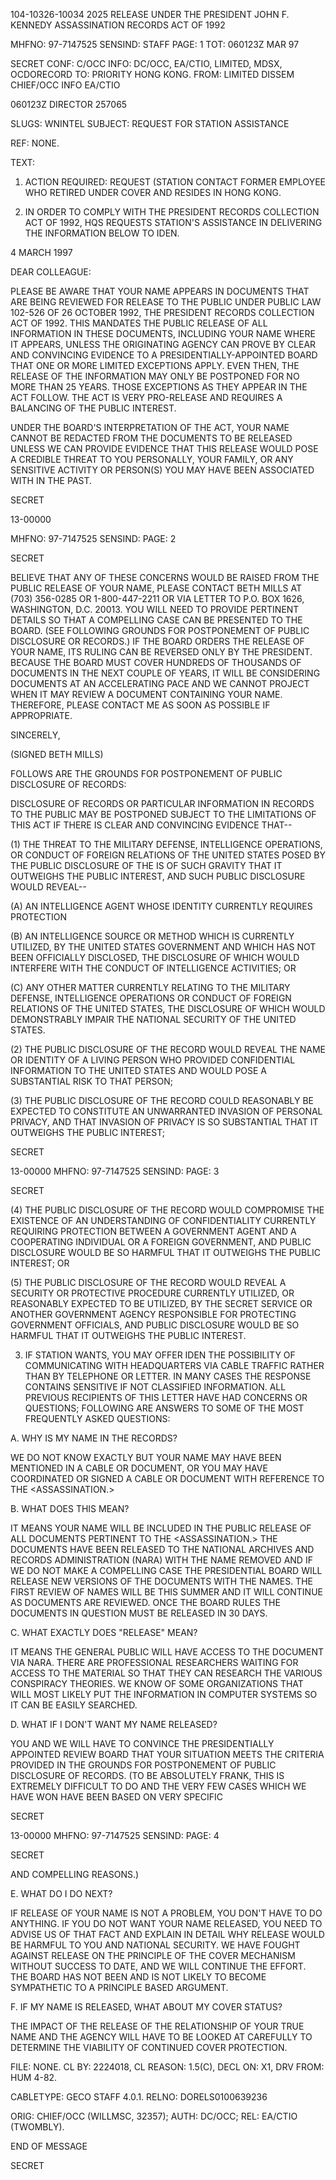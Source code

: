 104-10326-10034
2025 RELEASE UNDER THE PRESIDENT JOHN F. KENNEDY ASSASSINATION RECORDS ACT OF 1992

MHFNO: 97-7147525
SENSIND: STAFF
PAGE: 1
TOT: 060123Z MAR 97

SECRET
CONF: C/OCC
INFO: DC/OCC, EA/CTIO, LIMITED, MDSX, OCDORECORD
TO: PRIORITY HONG KONG.
FROM: LIMITED DISSEM CHIEF/OCC INFO EA/CTIO

060123Z DIRECTOR 257065

SLUGS: WNINTEL
SUBJECT: REQUEST FOR STATION ASSISTANCE

REF: NONE.

TEXT:

1. ACTION REQUIRED: REQUEST (STATION CONTACT FORMER EMPLOYEE WHO RETIRED UNDER COVER AND RESIDES IN HONG KONG.

2. IN ORDER TO COMPLY WITH THE PRESIDENT<JFK ASSASSINATION> RECORDS COLLECTION ACT OF 1992, HQS REQUESTS STATION'S ASSISTANCE IN DELIVERING THE INFORMATION BELOW TO IDEN.

4 MARCH 1997

DEAR COLLEAGUE:

PLEASE BE AWARE THAT YOUR NAME APPEARS IN DOCUMENTS THAT ARE BEING REVIEWED FOR RELEASE TO THE PUBLIC UNDER PUBLIC LAW 102-526 OF 26 OCTOBER 1992, THE PRESIDENT<JOHN F. KENNEDY ASSASSINATION> RECORDS COLLECTION ACT OF 1992. THIS MANDATES THE PUBLIC RELEASE OF ALL INFORMATION IN THESE DOCUMENTS, INCLUDING YOUR NAME WHERE IT APPEARS, UNLESS THE ORIGINATING AGENCY CAN PROVE BY CLEAR AND CONVINCING EVIDENCE TO A PRESIDENTIALLY-APPOINTED BOARD THAT ONE OR MORE LIMITED EXCEPTIONS APPLY. EVEN THEN, THE RELEASE OF THE INFORMATION MAY ONLY BE POSTPONED FOR NO MORE THAN 25 YEARS. THOSE EXCEPTIONS AS THEY APPEAR IN THE ACT FOLLOW. THE ACT IS VERY PRO-RELEASE AND REQUIRES A BALANCING OF THE PUBLIC INTEREST.

UNDER THE BOARD'S INTERPRETATION OF THE ACT, YOUR NAME CANNOT BE REDACTED FROM THE DOCUMENTS TO BE RELEASED UNLESS WE CAN PROVIDE EVIDENCE THAT THIS RELEASE WOULD POSE A CREDIBLE THREAT TO YOU PERSONALLY, YOUR FAMILY, OR ANY SENSITIVE ACTIVITY OR PERSON(S) YOU MAY HAVE BEEN ASSOCIATED WITH IN THE PAST.

SECRET

13-00000

MHFNO: 97-7147525
SENSIND:
PAGE: 2

SECRET

BELIEVE THAT ANY OF THESE CONCERNS WOULD BE RAISED FROM THE PUBLIC RELEASE OF YOUR NAME, PLEASE CONTACT BETH MILLS AT (703) 356-0285 OR 1-800-447-2211 OR VIA LETTER TO P.O. BOX 1626, WASHINGTON, D.C. 20013. YOU WILL NEED TO PROVIDE PERTINENT DETAILS SO THAT A COMPELLING CASE CAN BE PRESENTED TO THE BOARD. (SEE FOLLOWING GROUNDS FOR POSTPONEMENT OF PUBLIC DISCLOSURE OR RECORDS.) IF THE BOARD ORDERS THE RELEASE OF YOUR NAME, ITS RULING CAN BE REVERSED ONLY BY THE PRESIDENT. BECAUSE THE BOARD MUST COVER HUNDREDS OF THOUSANDS OF DOCUMENTS IN THE NEXT COUPLE OF YEARS, IT WILL BE CONSIDERING DOCUMENTS AT AN ACCELERATING PACE AND WE CANNOT PROJECT WHEN IT MAY REVIEW A DOCUMENT CONTAINING YOUR NAME. THEREFORE, PLEASE CONTACT ME AS SOON AS POSSIBLE IF APPROPRIATE.

SINCERELY,

(SIGNED BETH MILLS)

FOLLOWS ARE THE GROUNDS FOR POSTPONEMENT OF PUBLIC DISCLOSURE OF RECORDS:

DISCLOSURE OF <ASSASSINATION> RECORDS OR PARTICULAR INFORMATION IN <ASSASSINATION> RECORDS TO THE PUBLIC MAY BE POSTPONED SUBJECT TO THE LIMITATIONS OF THIS ACT IF THERE IS CLEAR AND CONVINCING EVIDENCE THAT--

(1) THE THREAT TO THE MILITARY DEFENSE, INTELLIGENCE OPERATIONS, OR CONDUCT OF FOREIGN RELATIONS OF THE UNITED STATES POSED BY THE PUBLIC DISCLOSURE OF THE <ASSASSINATION> IS OF SUCH GRAVITY THAT IT OUTWEIGHS THE PUBLIC INTEREST, AND SUCH PUBLIC DISCLOSURE WOULD REVEAL--

(A) AN INTELLIGENCE AGENT WHOSE IDENTITY CURRENTLY REQUIRES PROTECTION

(B) AN INTELLIGENCE SOURCE OR METHOD WHICH IS CURRENTLY UTILIZED, BY THE UNITED STATES GOVERNMENT AND WHICH HAS NOT BEEN OFFICIALLY DISCLOSED, THE DISCLOSURE OF WHICH WOULD INTERFERE WITH THE CONDUCT OF INTELLIGENCE ACTIVITIES; OR

(C) ANY OTHER MATTER CURRENTLY RELATING TO THE MILITARY DEFENSE, INTELLIGENCE OPERATIONS OR CONDUCT OF FOREIGN RELATIONS OF THE UNITED STATES, THE DISCLOSURE OF WHICH WOULD DEMONSTRABLY IMPAIR THE NATIONAL SECURITY OF THE UNITED STATES.

(2) THE PUBLIC DISCLOSURE OF THE <ASSASSINATION> RECORD WOULD REVEAL THE NAME OR IDENTITY OF A LIVING PERSON WHO PROVIDED CONFIDENTIAL INFORMATION TO THE UNITED STATES AND WOULD POSE A SUBSTANTIAL RISK TO THAT PERSON;

(3) THE PUBLIC DISCLOSURE OF THE <ASSASSINATION> RECORD COULD REASONABLY BE EXPECTED TO CONSTITUTE AN UNWARRANTED INVASION OF PERSONAL PRIVACY, AND THAT INVASION OF PRIVACY IS SO SUBSTANTIAL THAT IT OUTWEIGHS THE PUBLIC INTEREST;

SECRET

13-00000
MHFNO: 97-7147525
SENSIND:
PAGE: 3

SECRET

(4) THE PUBLIC DISCLOSURE OF THE <ASSASSINATION> RECORD WOULD COMPROMISE THE EXISTENCE OF AN UNDERSTANDING OF CONFIDENTIALITY CURRENTLY REQUIRING PROTECTION BETWEEN A GOVERNMENT AGENT AND A COOPERATING INDIVIDUAL OR A FOREIGN GOVERNMENT, AND PUBLIC DISCLOSURE WOULD BE SO HARMFUL THAT IT OUTWEIGHS THE PUBLIC INTEREST; OR

(5) THE PUBLIC DISCLOSURE OF THE <ASSASSINATION> RECORD WOULD REVEAL A SECURITY OR PROTECTIVE PROCEDURE CURRENTLY UTILIZED, OR REASONABLY EXPECTED TO BE UTILIZED, BY THE SECRET SERVICE OR ANOTHER GOVERNMENT AGENCY RESPONSIBLE FOR PROTECTING GOVERNMENT OFFICIALS, AND PUBLIC DISCLOSURE WOULD BE SO HARMFUL THAT IT OUTWEIGHS THE PUBLIC INTEREST.

3. IF STATION WANTS, YOU MAY OFFER IDEN THE POSSIBILITY OF COMMUNICATING WITH HEADQUARTERS VIA CABLE TRAFFIC RATHER THAN BY TELEPHONE OR LETTER. IN MANY CASES THE RESPONSE CONTAINS SENSITIVE IF NOT CLASSIFIED INFORMATION. ALL PREVIOUS RECIPIENTS OF THIS LETTER HAVE HAD CONCERNS OR QUESTIONS; FOLLOWING ARE ANSWERS TO SOME OF THE MOST FREQUENTLY ASKED QUESTIONS:

A. WHY IS MY NAME IN THE <JFK ASSASSINATION> RECORDS?

WE DO NOT KNOW EXACTLY BUT YOUR NAME MAY HAVE BEEN MENTIONED IN A CABLE OR DOCUMENT, OR YOU MAY HAVE COORDINATED OR SIGNED A CABLE OR DOCUMENT WITH REFERENCE TO THE <ASSASSINATION.>

B. WHAT DOES THIS MEAN?

IT MEANS YOUR NAME WILL BE INCLUDED IN THE PUBLIC RELEASE OF ALL DOCUMENTS PERTINENT TO THE <ASSASSINATION.> THE DOCUMENTS HAVE BEEN RELEASED TO THE NATIONAL ARCHIVES AND RECORDS ADMINISTRATION (NARA) WITH THE NAME REMOVED AND IF WE DO NOT MAKE A COMPELLING CASE THE PRESIDENTIAL BOARD WILL RELEASE NEW VERSIONS OF THE DOCUMENTS WITH THE NAMES. THE FIRST REVIEW OF NAMES WILL BE THIS SUMMER AND IT WILL CONTINUE AS DOCUMENTS ARE REVIEWED. ONCE THE BOARD RULES THE DOCUMENTS IN QUESTION MUST BE RELEASED IN 30 DAYS.

C. WHAT EXACTLY DOES "RELEASE" MEAN?

IT MEANS THE GENERAL PUBLIC WILL HAVE ACCESS TO THE DOCUMENT VIA NARA. THERE ARE PROFESSIONAL RESEARCHERS WAITING FOR ACCESS TO THE MATERIAL SO THAT THEY CAN RESEARCH THE VARIOUS CONSPIRACY THEORIES. WE KNOW OF SOME ORGANIZATIONS THAT WILL MOST LIKELY PUT THE INFORMATION IN COMPUTER SYSTEMS SO IT CAN BE EASILY SEARCHED.

D. WHAT IF I DON'T WANT MY NAME RELEASED?

YOU AND WE WILL HAVE TO CONVINCE THE PRESIDENTIALLY APPOINTED REVIEW BOARD THAT YOUR SITUATION MEETS THE CRITERIA PROVIDED IN THE GROUNDS FOR POSTPONEMENT OF PUBLIC DISCLOSURE OF RECORDS. (TO BE ABSOLUTELY FRANK, THIS IS EXTREMELY DIFFICULT TO DO AND THE VERY FEW CASES WHICH WE HAVE WON HAVE BEEN BASED ON VERY SPECIFIC

SECRET

13-00000
MHFNO: 97-7147525
SENSIND:
PAGE: 4

SECRET

AND COMPELLING REASONS.)

E. WHAT DO I DO NEXT?

IF RELEASE OF YOUR NAME IS NOT A PROBLEM, YOU DON'T HAVE TO DO ANYTHING. IF YOU DO NOT WANT YOUR NAME RELEASED, YOU NEED TO ADVISE US OF THAT FACT AND EXPLAIN IN DETAIL WHY RELEASE WOULD BE HARMFUL TO YOU AND NATIONAL SECURITY. WE HAVE FOUGHT AGAINST RELEASE ON THE PRINCIPLE OF THE COVER MECHANISM WITHOUT SUCCESS TO DATE, AND WE WILL CONTINUE THE EFFORT. THE BOARD HAS NOT BEEN AND IS NOT LIKELY TO BECOME SYMPATHETIC TO A PRINCIPLE BASED ARGUMENT.

F. IF MY NAME IS RELEASED, WHAT ABOUT MY COVER STATUS?

THE IMPACT OF THE RELEASE OF THE RELATIONSHIP OF YOUR TRUE NAME AND THE AGENCY WILL HAVE TO BE LOOKED AT CAREFULLY TO DETERMINE THE VIABILITY OF CONTINUED COVER PROTECTION.

FILE: NONE. CL BY: 2224018, CL REASON: 1.5(C), DECL
ON: X1, DRV FROM: HUM 4-82.

CABLETYPE: GECO STAFF 4.0.1.
RELNO: DORELS0100639236

ORIG: CHIEF/OCC (WILLMSC, 32357); AUTH: DC/OCC; REL: EA/CTIO (TWOMBLY).

END OF MESSAGE

SECRET
